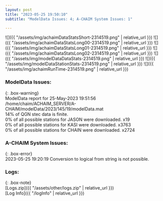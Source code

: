 ```yaml
---
layout: post
title: "2023-05-25 19:50:10"
subtitle: "ModelData Issues: 4; A-CHAIM System Issues: 1"

---
```


![]({{ "/assets/img/achaimDataStatsShort-2314519.png" | relative_url }})
![]({{ "/assets/img/achaimDataStatsLong00-2314519.png" | relative_url }})
![]({{ "/assets/img/achaimDataStatsLong01-2314519.png" | relative_url }})
![]({{ "/assets/img/achaimDataStatsLong02-2314519.png" | relative_url }})
![]({{ "/assets/img/modelDataDataStats-2314519.png" | relative_url }})
![]({{ "/assets/img/modelDataStationStats-2314519.png" | relative_url }})
![]({{ "/assets/img/achaimRunTime-2314519.png" | relative_url }})


### ModelData Issues:  
  
{: .box-warning}  
 ModelData report for 25-May-2023 19:51:56   
 /home/chaim/ACHAIM_SERVER/A-CHAIM/modelData/2023/145/19/modelData.mat   
 14% of QGN stec data is finite.   
 0% of all possible stations for JASON were downloaded. x19   
 0% of all possible stations for KASI were downloaded. x3763   
 0% of all possible stations for CHAIN were downloaded. x2724   
  
### A-CHAIM System Issues:  
  
{: .box-error}  
2023-05-25 19:20:19 Conversion to logical from string is not possible.  

### Logs:  
  
{: .box-note}  
[Logs.zip]({{ "/assets/other/logs.zip" | relative_url }})  
[Log Info]({{ "/logInfo" | relative_url }})  
